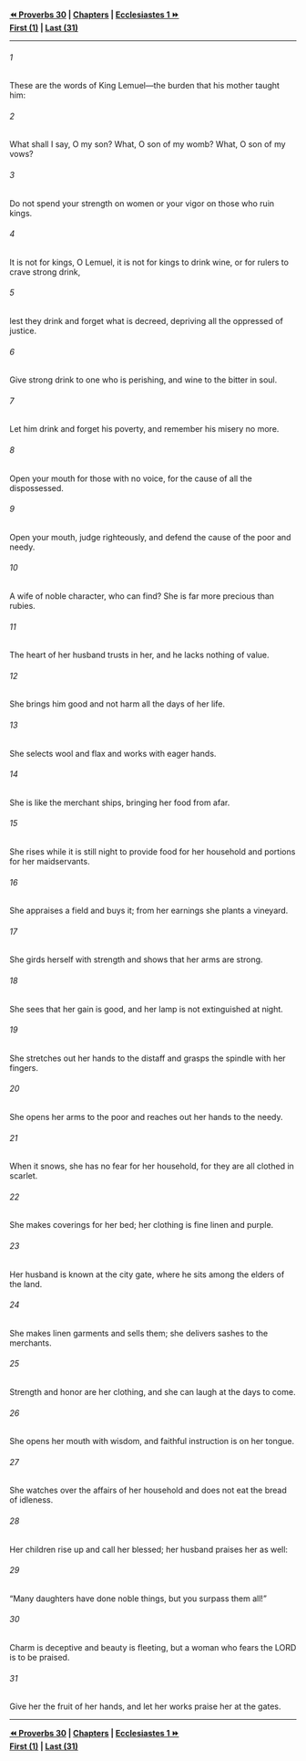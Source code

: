   
**[⏪ Proverbs 30](./Proverbs%2030.md) | [Chapters](./_index.md) | [Ecclesiastes 1 ⏩](../44.21%20Ecclesiastes/Ecclesiastes%201.md)**  
**[First (1)](./Proverbs%201.md) | [Last (31)](Proverbs%2031.md)**  
  
---  
  
###### 1  
These are the words of King Lemuel—the burden that his mother taught him:  
  
###### 2  
What shall I say, O my son? What, O son of my womb? What, O son of my vows?  
  
###### 3  
Do not spend your strength on women or your vigor on those who ruin kings.  
  
###### 4  
It is not for kings, O Lemuel, it is not for kings to drink wine, or for rulers to crave strong drink,  
  
###### 5  
lest they drink and forget what is decreed, depriving all the oppressed of justice.  
  
###### 6  
Give strong drink to one who is perishing, and wine to the bitter in soul.  
  
###### 7  
Let him drink and forget his poverty, and remember his misery no more.  
  
###### 8  
Open your mouth for those with no voice, for the cause of all the dispossessed.  
  
###### 9  
Open your mouth, judge righteously, and defend the cause of the poor and needy.  
  
###### 10  
A wife of noble character, who can find? She is far more precious than rubies.  
  
###### 11  
The heart of her husband trusts in her, and he lacks nothing of value.  
  
###### 12  
She brings him good and not harm all the days of her life.  
  
###### 13  
She selects wool and flax and works with eager hands.  
  
###### 14  
She is like the merchant ships, bringing her food from afar.  
  
###### 15  
She rises while it is still night to provide food for her household and portions for her maidservants.  
  
###### 16  
She appraises a field and buys it; from her earnings she plants a vineyard.  
  
###### 17  
She girds herself with strength and shows that her arms are strong.  
  
###### 18  
She sees that her gain is good, and her lamp is not extinguished at night.  
  
###### 19  
She stretches out her hands to the distaff and grasps the spindle with her fingers.  
  
###### 20  
She opens her arms to the poor and reaches out her hands to the needy.  
  
###### 21  
When it snows, she has no fear for her household, for they are all clothed in scarlet.  
  
###### 22  
She makes coverings for her bed; her clothing is fine linen and purple.  
  
###### 23  
Her husband is known at the city gate, where he sits among the elders of the land.  
  
###### 24  
She makes linen garments and sells them; she delivers sashes to the merchants.  
  
###### 25  
Strength and honor are her clothing, and she can laugh at the days to come.  
  
###### 26  
She opens her mouth with wisdom, and faithful instruction is on her tongue.  
  
###### 27  
She watches over the affairs of her household and does not eat the bread of idleness.  
  
###### 28  
Her children rise up and call her blessed; her husband praises her as well:  
  
###### 29  
“Many daughters have done noble things, but you surpass them all!”  
  
###### 30  
Charm is deceptive and beauty is fleeting, but a woman who fears the LORD is to be praised.  
  
###### 31  
Give her the fruit of her hands, and let her works praise her at the gates.  
  
  
---  
  
**[⏪ Proverbs 30](./Proverbs%2030.md) | [Chapters](./_index.md) | [Ecclesiastes 1 ⏩](../44.21%20Ecclesiastes/Ecclesiastes%201.md)**  
**[First (1)](./Proverbs%201.md) | [Last (31)](Proverbs%2031.md)**  
  
